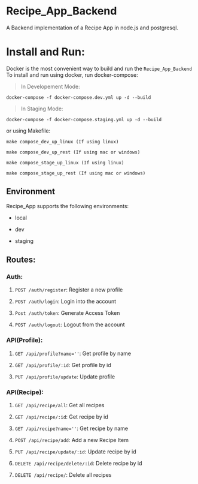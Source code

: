 # Recipe_App_Backend
A Backend implementation of a Recipe App in node.js and postgresql.

# Install and Run:
Docker is the most convenient way to build and run the `Recipe_App_Backend`
To install and run using docker, run docker-compose:

> In Developement Mode:

    docker-compose -f docker-compose.dev.yml up -d --build

> In Staging Mode:

    docker-compose -f docker-compose.staging.yml up -d --build

or using Makefile:

    make compose_dev_up_linux (If using linux)

    make compose_dev_up_rest (If using mac or windows)

    make compose_stage_up_linux (If using linux)

    make compose_stage_up_rest (If using mac or windows)

## Environment
Recipe_App supports the following environments:

- local

- dev

- staging

## Routes:

### Auth:

1. `POST /auth/register`: Register a new profile

2. `POST /auth/login`: Login into the account

3. `Post /auth/token`: Generate Access Token

4. `POST /auth/logout`: Logout from the account



### API(Profile):

1. `GET /api/profile?name=''`: Get profile by name

2. `GET /api/profile/:id`: Get profile by id

3. `PUT /api/profile/update`: Update profile

### API(Recipe):

1. `GET /api/recipe/all`: Get all recipes

2. `GET /api/recipe/:id`: Get recipe by id

3. `GET /api/recipe?name=''`: Get recipe by name

4. `POST /api/recipe/add`: Add a new Recipe Item

5. `PUT /api/recipe/update/:id`: Update recipe by id

6. `DELETE /api/recipe/delete/:id`: Delete recipe by id

7. `DELETE /api/recipe/`: Delete all recipes